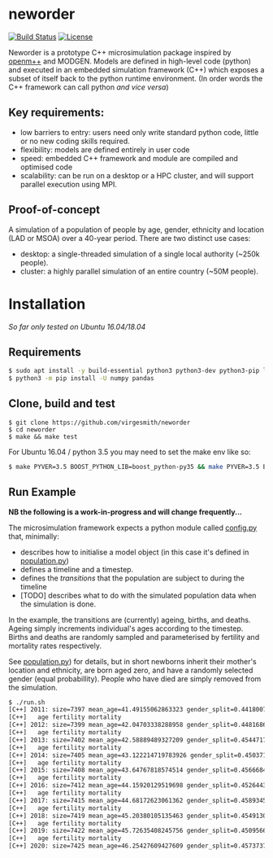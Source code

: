 # neworder

[![Build Status](https://travis-ci.org/virgesmith/neworder.png?branch=master)](https://travis-ci.org/virgesmith/neworder) 
[![License](https://img.shields.io/github/license/mashape/apistatus.svg)](https://opensource.org/licenses/MIT)

Neworder is a prototype C++ microsimulation package inspired by [openm++](https://ompp.sourceforge.io/) and MODGEN. Models are defined in high-level code (python) and executed in an embedded simulation framework (C++) which exposes a subset of itself back to the python runtime environment. (In order words the C++ framework can call python _and vice versa_) 

## Key requirements:
- low barriers to entry: users need only write standard python code, little or no new coding skills required.
- flexibility: models are defined entirely in user code
- speed: embedded C++ framework and module are compiled and optimised code
- scalability: can be run on a desktop or a HPC cluster, and will support parallel execution using MPI.

## Proof-of-concept 
A simulation of a population of people by age, gender, ethnicity and location (LAD or MSOA) over a 40-year period. There are two distinct use cases:
- desktop: a single-threaded simulation of a single local authority (~250k people).
- cluster: a highly parallel simulation of an entire country (~50M people).

# Installation

_So far only tested on Ubuntu 16.04/18.04_

## Requirements

```bash
$ sudo apt install -y build-essential python3 python3-dev python3-pip libboost-python-dev
$ python3 -m pip install -U numpy pandas
```
## Clone, build and test
```
$ git clone https://github.com/virgesmith/neworder
$ cd neworder
$ make && make test
```
For Ubuntu 16.04 / python 3.5 you may need to set the make env like so:
```bash
$ make PYVER=3.5 BOOST_PYTHON_LIB=boost_python-py35 && make PYVER=3.5 BOOST_PYTHON_LIB=boost_python-py35 test
```

## Run Example

__NB the following is a work-in-progress and will change frequently...__

The microsimulation framework expects a python module called [config.py](example/config.py) that, minimally:
- describes how to initialise a model object (in this case it's defined in [population.py](example/population.py))
- defines a timeline and a timestep.
- defines the _transitions_ that the population are subject to during the timeline
- [TODO] describes what to do with the simulated population data when the simulation is done.   

In the example, the transitions are (currently) ageing, births, and deaths. Ageing simply increments individual's ages according to the timestep. Births and deaths are randomly sampled and parameterised by fertility and mortality rates respectively. 

See [population.py](example/population.py)) for details, but in short newborns inherit their mother's location and ethnicity, are born aged zero, and have a randomly selected gender (equal probabillity). People who have died are simply removed from the simulation.

```bash
$ ./run.sh
[C++] 2011: size=7397 mean_age=41.49155062863323 gender_split=0.4418007300256861
[C++]   age fertility mortality
[C++] 2012: size=7399 mean_age=42.04703338288958 gender_split=0.4481686714420867
[C++]   age fertility mortality
[C++] 2013: size=7402 mean_age=42.58889489327209 gender_split=0.4544717643880032
[C++]   age fertility mortality
[C++] 2014: size=7405 mean_age=43.122214719783926 gender_split=0.45037137069547595
[C++]   age fertility mortality
[C++] 2015: size=7408 mean_age=43.64767818574514 gender_split=0.4566684665226781
[C++]   age fertility mortality
[C++] 2016: size=7412 mean_age=44.15920129519698 gender_split=0.45264436049649226
[C++]   age fertility mortality
[C++] 2017: size=7415 mean_age=44.68172623061362 gender_split=0.4589345920431558
[C++]   age fertility mortality
[C++] 2018: size=7419 mean_age=45.20380105135463 gender_split=0.45491306105944207
[C++]   age fertility mortality
[C++] 2019: size=7422 mean_age=45.72635408245756 gender_split=0.4509566154675291
[C++]   age fertility mortality
[C++] 2020: size=7425 mean_age=46.25427609427609 gender_split=0.45737373737373743```
